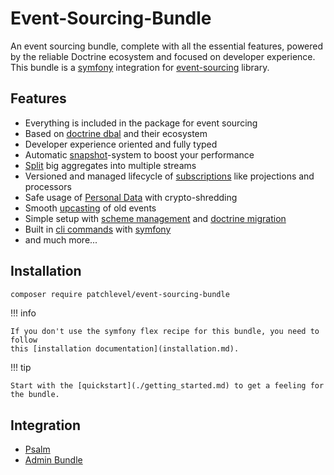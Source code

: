 # Event-Sourcing-Bundle

An event sourcing bundle, complete with all the essential features,
powered by the reliable Doctrine ecosystem and focused on developer experience.
This bundle is a [symfony](https://symfony.com/) integration
for [event-sourcing](https://github.com/patchlevel/event-sourcing) library.

## Features

* Everything is included in the package for event sourcing
* Based on [doctrine dbal](https://github.com/doctrine/dbal) and their ecosystem
* Developer experience oriented and fully typed
* Automatic [snapshot](https://event-sourcing.patchlevel.io/latest/snapshots/)-system to boost your performance
* [Split](https://event-sourcing.patchlevel.io/latest/split_stream/) big aggregates into multiple streams
* Versioned and managed lifecycle of [subscriptions](https://event-sourcing.patchlevel.io/latest/subscription/) like projections and processors
* Safe usage of [Personal Data](https://event-sourcing.patchlevel.io/latest/personal_data/) with crypto-shredding
* Smooth [upcasting](https://event-sourcing.patchlevel.io/latest/upcasting/) of old events
* Simple setup with [scheme management](https://event-sourcing.patchlevel.io/latest/store/) and [doctrine migration](https://event-sourcing.patchlevel.io/latest/store/)
* Built in [cli commands](https://event-sourcing.patchlevel.io/latest/cli/) with [symfony](https://symfony.com/)
* and much more...

## Installation

```bash
composer require patchlevel/event-sourcing-bundle
```
!!! info

    If you don't use the symfony flex recipe for this bundle, you need to follow
    this [installation documentation](installation.md).
    
!!! tip

    Start with the [quickstart](./getting_started.md) to get a feeling for the bundle.
    
## Integration

* [Psalm](https://github.com/patchlevel/event-sourcing-psalm-plugin)
* [Admin Bundle](https://github.com/patchlevel/event-sourcing-admin-bundle)
